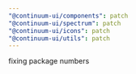 ```yaml
---
"@continuum-ui/components": patch
"@continuum-ui/spectrum": patch
"@continuum-ui/icons": patch
"@continuum-ui/utils": patch
---
```


fixing package numbers
